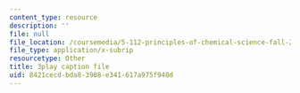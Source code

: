 ```yaml
---
content_type: resource
description: ''
file: null
file_location: /coursemedia/5-112-principles-of-chemical-science-fall-2005/8421cecdbda83908e341617a975f948d_KUVB9S0QX-I.srt
file_type: application/x-subrip
resourcetype: Other
title: 3play caption file
uid: 8421cecd-bda8-3908-e341-617a975f948d
---
```

